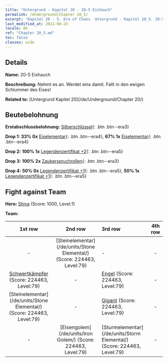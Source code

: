 ```yaml
---
title: "Untergrund - Kapitel 20 - 20-5 Eishauch"
permalink: /Underground/Chapter 20_5/
excerpt: "Kapitel 20 - 5. Era of Chaos  Untergrund - Kapitel 20_5. 20-5 Eishauch"
last_modified_at: 2021-04-23
locale: de
ref: "Chapter 20_5.md"
toc: false
classes: wide
---
```


## Details

 **Name:** 20-5 Eishauch

 **Beschreibung:** Nehmt es an. Werdet eins damit. Fallt in den ewigen Schlummer des Eises!

 **Related to:** [Untergrund Kapitel 20](/de/Underground/Chapter 20/)

## Beutebelohnung

 **Erstabschlussbelohnung:** [Silberschlüssel](/ItemsDE/con_693/){: .btn .btn--era3}

 **Drop 1:** **33% 0x** [Eiselementar](/ItemsDE/unt_264/){: .btn .btn--era4}, **67% 1x** [Eiselementar](/ItemsDE/unt_264/){: .btn .btn--era4}

 **Drop 2:** **100% 1x** [Legendenzertifikat +2](/ItemsDE/mat_81/){: .btn .btn--era5}

 **Drop 3:** **100% 2x** [Zauberspruchrollen](/ItemsDE/con_694/){: .btn .btn--era3}

 **Drop 4:** **50% 0x** [Legendenzertifikat +1](/ItemsDE/mat_74/){: .btn .btn--era5}, **50% 1x** [Legendenzertifikat +1](/ItemsDE/mat_74/){: .btn .btn--era5}


## Fight against Team
 **Hero:** [Shiva](/de/heroes/Shiva/) (Score: 1000, Level:1)

 **Team:**


  | 1st row | 2nd row | 3rd row | 4th row |
  |:----:|:----:|:----|:----:|
  | - | [Steinelementar](/de/units/Stone Elemental/) (Score: 224463, Level:79)  | - | - |
  | [Schwertkämpfer](/de/units/Swordsman/) (Score: 224463, Level:79)  | - | [Engel](/de/units/Angel/) (Score: 224463, Level:79)  | - |
  | [Steinelementar](/de/units/Stone Elemental/) (Score: 224463, Level:79)  | - | [Gigant](/de/units/Giant/) (Score: 224463, Level:79)  | - |
  | - | [Eisengolem](/de/units/Iron Golem/) (Score: 224463, Level:79)  | [Sturmelementar](/de/units/Storm Elemental/) (Score: 224463, Level:79)  | - |


